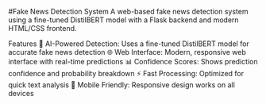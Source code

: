 #Fake News Detection System
A web-based fake news detection system using a fine-tuned DistilBERT model with a Flask backend and modern HTML/CSS frontend.

Features
🤖 AI-Powered Detection: Uses a fine-tuned DistilBERT model for accurate fake news detection
🌐 Web Interface: Modern, responsive web interface with real-time predictions
📊 Confidence Scores: Shows prediction confidence and probability breakdown
⚡ Fast Processing: Optimized for quick text analysis
📱 Mobile Friendly: Responsive design works on all devices
